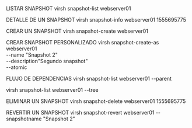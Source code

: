 LISTAR SNAPSHOT
virsh snapshot-list webserver01

DETALLE DE UN SNAPSHOT
virsh snapshot-info webserver01 1555695775

CREAR UN SNAPSHOT
virsh snapshot-create webserver01

CREAR SNAPSHOT PERSONALIZADO
virsh snapshot-create-as webserver01 \
--name "Snapshot 2" \
--description"Segundo snapshot" \
--atomic


FLUJO DE DEPENDENCIAS
virsh snapshot-list webserver01 --parent

virsh snapshot-list webserver01 --tree


ELIMINAR UN SNAPSHOT
virsh snapshot-delete webserver01 1555695775

REVERTIR UN SNAPSHOT
virsh snapshot-revert webserver01 --snapshotname "Snapshot 2"



